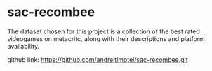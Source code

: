 # sac-recombee

The dataset chosen for this project is a collection of the best rated videogames on metacritc, along with their descriptions and platform availability.

github link: https://github.com/andreitimotei/sac-recombee.git